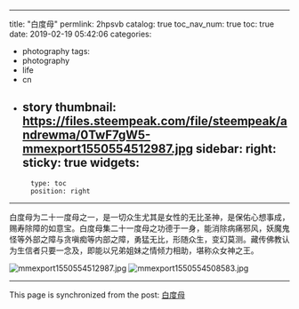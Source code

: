 
---
title: "白度母"
permlink: 2hpsvb
catalog: true
toc_nav_num: true
toc: true
date: 2019-02-19 05:42:06
categories:
- photography
tags:
- photography
- life
- cn
- story
thumbnail: https://files.steempeak.com/file/steempeak/andrewma/0TwF7gW5-mmexport1550554512987.jpg
sidebar:
    right:
        sticky: true
widgets:
    -
        type: toc
        position: right
---


白度母为二十一度母之一，是一切众生尤其是女性的无比圣神，是保佑心想事成，赐寿除障的如意宝。白度母集二十一度母之功德于一身，能消除病痛邪风，妖魔鬼怪等外部之障与贪嗔痴等内部之障，勇猛无比，形随众生，变幻莫测。藏传佛教认为生信者只要一念及，即能以兄弟姐妹之情倾力相助，堪称众女神之王。

![mmexport1550554512987.jpg](https://files.steempeak.com/file/steempeak/andrewma/0TwF7gW5-mmexport1550554512987.jpg)
![mmexport1550554508583.jpg](https://files.steempeak.com/file/steempeak/andrewma/u0szfzDo-mmexport1550554508583.jpg)

- - -

This page is synchronized from the post: [白度母](https://steemit.com/@andrewma/2hpsvb)
